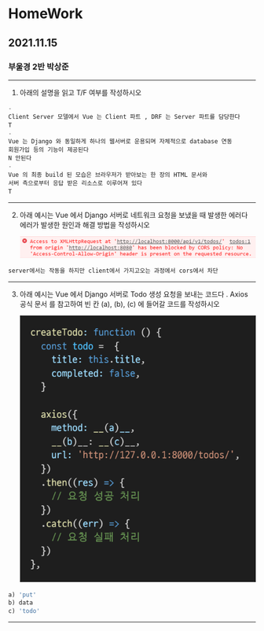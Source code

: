 

# HomeWork

## 2021.11.15

### 부울경 2반 박상준
---

1. 아래의 설명을 읽고 T/F 여부를 작성하시오

```python
-
Client Server 모델에서 Vue 는 Client 파트 , DRF 는 Server 파트를 담당한다
T
-
Vue 는 Django 와 동일하게 하나의 웹서버로 운용되며 자체적으로 database 연동
회원가입 등의 기능이 제공된다
N 안된다
-
Vue 의 최종 build 된 모습은 브라우저가 받아보는 한 장의 HTML 문서와
서버 측으로부터 응답 받은 리소스로 이루어져 있다
T
```
---

2. 아래 예시는 Vue 에서 Django 서버로 네트워크 요청을 보냈을 때 발생한 에러다
   에러가 발생한 원인과 해결 방법을 작성하시오
   
   ![image-20211115165813110](https://raw.githubusercontent.com/BabSangJune/typora_imgs/main/img/image-20211115165813110.png)

```python
server에서는 작동을 하지만 client에서 가지고오는 과정에서 cors에서 차단
```
---

3. 아래 예시는 Vue 에서 Django 서버로 Todo 생성 요청을 보내는 코드다 .
   Axios 공식 문서 를 참고하여 빈 칸 (a), (b), (c) 에 들어갈 코드를 작성하시오
   
   ![image-20211115165836584](https://raw.githubusercontent.com/BabSangJune/typora_imgs/main/img/image-20211115165836584.png)

```javascript
a) 'put'
b) data
c) 'todo'
```
---